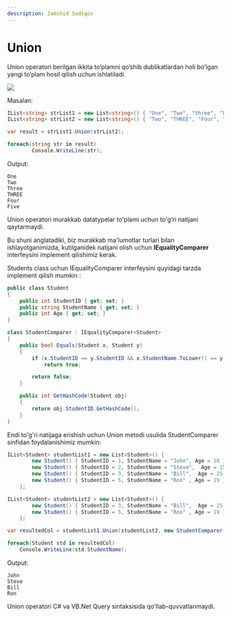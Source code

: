 ```yaml
---
description: Jamshid Sodiqov
---
```


# Union

Union operatori berilgan ikkita to’plamni qo’shib dublikatlardan holi bo’lgan yangi to’plam hosil qilish uchun ishlatiladi.

![](https://user-images.githubusercontent.com/91861166/222968134-954cfb45-f7b4-46e1-abca-5c2295851747.png)

Masalan:
```csharp
IList<string> strList1 = new List<string>() { "One", "Two", "three", "Four" };
IList<string> strList2 = new List<string>() { "Two", "THREE", "Four", "Five" };

var result = strList1.Union(strList2);

foreach(string str in result)
        Console.WriteLine(str);
```
Output:
```
One
Two
Three
THREE
Four 
Five
```

Union operatori murakkab datatypelar toʻplami uchun toʻgʻri natijani qaytarmaydi.

Bu shuni anglatadiki, biz murakkab ma'lumotlar turlari bilan ishlayotganimizda, kutilganidek natijani olish uchun **IEqualityComparer** interfeysini implement qilishimiz kerak.

Students class uchun IEqualityComparer interfeysini quyidagi tarzda implement qilish mumkin :
```csharp
public class Student 
{
    public int StudentID { get; set; }
    public string StudentName { get; set; }
    public int Age { get; set; }
}

class StudentComparer : IEqualityComparer<Student>
{
    public bool Equals(Student x, Student y)
    {
        if (x.StudentID == y.StudentID && x.StudentName.ToLower() == y.StudentName.ToLower())
            return true;

        return false;
    }

    public int GetHashCode(Student obj)
    {
        return obj.StudentID.GetHashCode();
    }
}
```

Endi to'g'ri natijaga erishish uchun Union metodi usulida StudentComparer sinfidan foydalanishimiz mumkin:
```csharp
IList<Student> studentList1 = new List<Student>() { 
        new Student() { StudentID = 1, StudentName = "John", Age = 18 } ,
        new Student() { StudentID = 2, StudentName = "Steve",  Age = 15 } ,
        new Student() { StudentID = 3, StudentName = "Bill",  Age = 25 } ,
        new Student() { StudentID = 5, StudentName = "Ron" , Age = 19 } 
    };

IList<Student> studentList2 = new List<Student>() { 
        new Student() { StudentID = 3, StudentName = "Bill",  Age = 25 } ,
        new Student() { StudentID = 5, StudentName = "Ron" , Age = 19 } 
    };

var resultedCol = studentList1.Union(studentList2, new StudentComparer()); 

foreach(Student std in resultedCol)
    Console.WriteLine(std.StudentName);
```

Output:
```
John
Steve
Bill
Ron
```

Union operatori C# va VB.Net Query sintaksisida qo'llab-quvvatlanmaydi.
